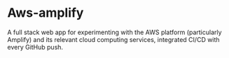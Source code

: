 # Aws-amplify
A full stack web app for experimenting with the AWS platform (particularly Amplify) and its relevant cloud computing services, integrated CI/CD with every GitHub push.
